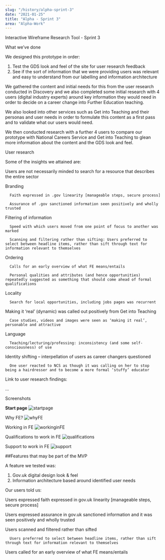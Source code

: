 ```yaml
---
slug: "/history/alpha-sprint-3"
date: "2021-01-25"
title: "Alpha - Sprint 3"
area: "Alpha-Work"
---
```


Interactive Wireframe Research Tool - Sprint 3

What we’ve done

We designed this prototype in order:

1) Test the GDS look and feel of the site for user research feedback
2) See if the sort of information that we were providing users was relevant and easy to understand from our labelling and information architecture

We gathered the content and initial needs for this from the user research conducted in Discovery and we also completed some initial research with 4 users (digital industry experts) around key information they would need in order to decide on a career change into Further Education teaching. 

We also looked into other services such as Get into Teaching and their personas and user needs in order to formulate this content as a first pass and to validate what our users would need. 

We then conducted research with a further 4 users to compare our prototype with National Careers Service and Get into Teaching to glean more information about the content and the GDS look and feel. 

User research

Some of the insights we attained are:

Users are not necessarily minded to search for a resource that describes the entire sector

Branding

      Faith expressed in .gov linearity [manageable steps, secure process]
      
      Assurance of .gov sanctioned information seen positively and wholly trusted
      
Filtering of information

      Speed with which users moved from one point of focus to another was marked
      
      Scanning and filtering rather than sifting: Users preferred to select between headline items, rather than sift through text for information relevant to themselves
      
Ordering

      Calls for an early overview of what FE means/entails
      
      Personal qualities and attributes (and hence opportunities) repeatedly suggested as something that should come ahead of formal qualifications
      
Locality

      Search for local opportunities, including jobs pages was recurrent
      
Making it ‘real’ (dynamic) was called out positively from Get into Teaching

      Case studies, videos and images were seen as ‘making it real’, personable and attractive
      
Language

      Teaching/lecturing/professing: inconsistency (and some self-consciousness) of use
      
 Identity shifting – interpellation of users as career changers questioned
 
      One user reacted to NCS as though it was calling on her to stop being a hairdresser and to become a more formal ‘stuffy’ educator



Link to user research findings:

...


Screenshots 

**Start page**
![startpage](/images/sprint-3/Sprint%203%20-%20Landing%20Page.png)

Why FE?
![whyFE](/images/sprint-3/Sprint%203%20-%20Why%20FE.png)

Working in FE
![workinginFE](/images/sprint-3/Sprint%203%20-%20Working%20in%20FE.png)

Qualifications to work in FE
![qualifications](/images/sprint-3/Sprint%203%20-%20Qualifications.png)

Support to work in FE
![support](/images/sprint-3/Sprint%203%20-%20Support.png)


##Features that may be part of the MVP

A feature we tested was:

1) Gov.uk digital design look & feel
2) Information architecture based around identified user needs

Our users told us:

Users expressed faith expressed in gov.uk linearity [manageable steps, secure process]

Users expressed assurance in gov.uk sanctioned information and it was seen positively and wholly trusted

Users scanned and filtered rather than sifted

      Users preferred to select between headline items, rather than sift through text for information relevant to themselves
      
Users called for an early overview of what FE means/entails
